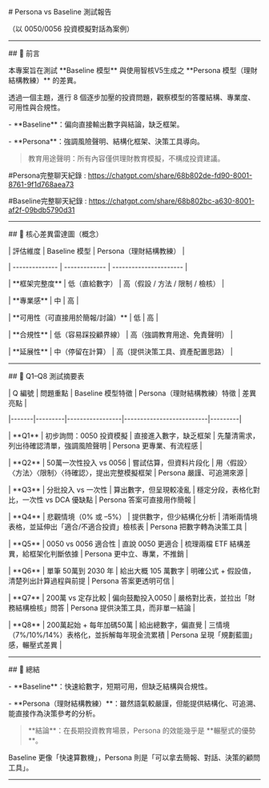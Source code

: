 \# Persona vs Baseline 測試報告  

（以 0050/0056 投資模擬對話為案例）



---



\## 📌 前言



本專案旨在測試 \*\*Baseline 模型\*\* 與使用智核V5生成之 \*\*Persona 模型（理財結構教練）\*\* 的差異。  

透過一個主題，進行 8 個逐步加壓的投資問題，觀察模型的答覆結構、專業度、可用性與合規性。



\- \*\*Baseline\*\*：偏向直接輸出數字與結論，缺乏框架。  

\- \*\*Persona\*\*：強調風險聲明、結構化框架、決策工具導向。  



> 教育用途聲明：所有內容僅供理財教育模擬，不構成投資建議。



\#Persona完整聊天紀錄  : <https://chatgpt.com/share/68b802de-fd90-8001-8761-9f1d768aea73>


#Baseline完整聊天紀錄 : <https://chatgpt.com/share/68b802bc-a630-8001-af2f-09bdb5790d31>



---



\## 🎯 核心差異雷達圖（概念）



| 評估維度       | Baseline 模型 | Persona（理財結構教練） |

| -------------- | ------------- | ---------------------- |

| \*\*框架完整度\*\*   | 低（直給數字） | 高（假設 / 方法 / 限制 / 檢核） |

| \*\*專業感\*\*       | 中             | 高 |

| \*\*可用性（可直接用於簡報/討論）\*\* | 低             | 高 |

| \*\*合規性\*\*       | 低（容易踩投顧界線） | 高（強調教育用途、免責聲明） |

| \*\*延展性\*\*       | 中（停留在計算） | 高（提供決策工具、資產配置思路） |



---



\## 📑 Q1–Q8 測試摘要表



| Q 編號 | 問題重點 | Baseline 模型特徵 | Persona（理財結構教練）特徵 | 差異亮點 |

|-------|---------|-----------------|--------------------------|---------|

| \*\*Q1\*\* | 初步詢問：0050 投資模擬 | 直接進入數字，缺乏框架 | 先釐清需求，列出待確認清單，強調風險聲明 | Persona 更專業、有流程感 |

| \*\*Q2\*\* | 50萬一次性投入 vs 0056 | 嘗試估算，但資料片段化 | 用〈假設〉〈方法〉〈限制〉〈待確認〉，提出完整模擬框架 | Persona 嚴謹、可追溯來源 |

| \*\*Q3\*\* | 分批投入 vs 一次性 | 算出數字，但呈現較凌亂 | 穩定分段，表格化對比，一次性 vs DCA 優缺點 | Persona 答案可直接用作簡報 |

| \*\*Q4\*\* | 悲觀情境（0% 或 –5%） | 提供數字，但少結構化分析 | 清晰兩情境表格，並延伸出「適合/不適合投資」檢核表 | Persona 把數字轉為決策工具 |

| \*\*Q5\*\* | 0050 vs 0056 適合性 | 直說 0050 更適合 | 梳理兩檔 ETF 結構差異，給框架化判斷依據 | Persona 更中立、專業，不推銷 |

| \*\*Q6\*\* | 單筆 50萬到 2030 年 | 給出大概 105 萬數字 | 明確公式 + 假設值，清楚列出計算過程與前提 | Persona 答案更透明可信 |

| \*\*Q7\*\* | 200萬 vs 定存比較 | 偏向鼓勵投入0050 | 嚴格對比表，並拉出「財務結構檢核」問答 | Persona 提供決策工具，而非單一結論 |

| \*\*Q8\*\* | 200萬起始 + 每年加碼50萬 | 給出總數字，偏直覺 | 三情境（7%/10%/14%）表格化，並拆解每年現金流累積 | Persona 呈現「規劃藍圖」感，輾壓式差異 |



---



\## 📘 總結



\- \*\*Baseline\*\*：快速給數字，短期可用，但缺乏結構與合規性。  

\- \*\*Persona（理財結構教練）\*\*：雖然語氣較嚴謹，但能提供結構化、可追溯、能直接作為決策參考的分析。  



> \*\*結論\*\*：在長期投資教育場景，Persona 的效能幾乎是 \*\*輾壓式的優勢\*\*。  

Baseline 更像「快速算數機」，Persona 則是「可以拿去簡報、對話、決策的顧問工具」。  



---



